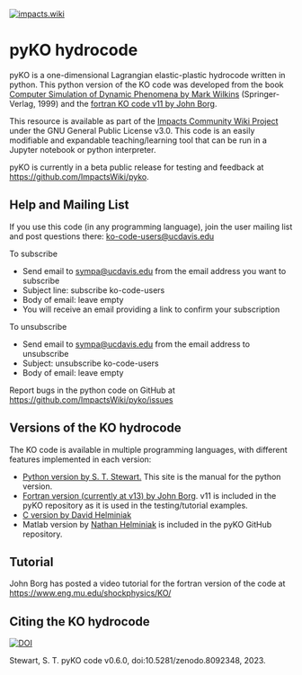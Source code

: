 [![impacts.wiki](./PetaviusLangrenus_Poupeau_3000.png)](https://impacts.wiki)
# pyKO hydrocode

pyKO is a one-dimensional Lagrangian elastic-plastic hydrocode written in python. 
This python version of the KO code was developed from the book <a href="https://link.springer.com/book/10.1007/978-3-662-03885-7">Computer Simulation of Dynamic Phenomena by Mark Wilkins</a> (Springer-Verlag, 1999) and the <a href="https://www.eng.mu.edu/shockphysics/KO/">fortran KO code v11 by John Borg</a>.

This resource is available as part of the <a href="https://impacts.wiki">Impacts Community Wiki Project</a> under the GNU General Public License v3.0. This code is an easily modifiable and expandable teaching/learning tool that can be run in a Jupyter notebook or python interpreter.

pyKO is currently in a beta public release for testing and feedback at https://github.com/ImpactsWiki/pyko. 

## Help and Mailing List
If you use this code (in any programming language), join the user mailing list and post questions there:
ko-code-users@ucdavis.edu

To subscribe
* Send email to sympa@ucdavis.edu from the email address you want to subscribe
* Subject line: subscribe ko-code-users
* Body of email: leave empty
* You will receive an email providing a link to confirm your subscription

To unsubscribe
* Send email to sympa@ucdavis.edu from the email address to unsubscribe
* Subject: unsubscribe ko-code-users
* Body of email: leave empty

Report bugs in the python code on GitHub at https://github.com/ImpactsWiki/pyko/issues

## Versions of the KO hydrocode

The KO code is available in multiple programming languages, with different features implemented in each version:
* <a href="https://github.com/ImpactsWiki/pyko">Python version by S. T. Stewart.</a> This site is the manual for the python version.
* <a href="https://www.eng.mu.edu/shockphysics/Workshops/">Fortran version (currently at v13) by John Borg</a>. v11 is included in the pyKO repository as it is used in the testing/tutorial examples.
* <a href="https://github.com/Yatagarasu50469/KO-Hydrocode">C version by David Helminiak</a>
* Matlab version by <a href="https://www.westpoint.edu/civil-and-mechanical-engineering/profile/nathaniel_helminiak-phd-eit">Nathan Helminiak</a> is included in the pyKO GitHub repository. 

## Tutorial

John Borg has posted a video tutorial for the fortran version of the code at <a href="https://www.eng.mu.edu/shockphysics/KO/">https://www.eng.mu.edu/shockphysics/KO/</a>

## Citing the KO hydrocode

[![DOI](https://zenodo.org/badge/602649996.svg)](https://zenodo.org/badge/latestdoi/602649996)

Stewart, S. T. pyKO code v0.6.0, doi:10.5281/zenodo.8092348, 2023.

